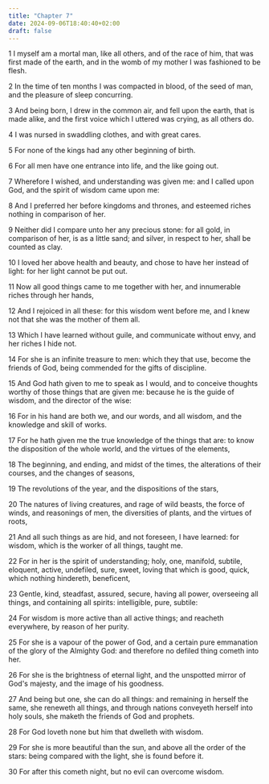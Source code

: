 ```yaml
---
title: "Chapter 7"
date: 2024-09-06T18:40:40+02:00
draft: false
---
```




1 I myself am a mortal man, like all others, and of the race of him, that was first made of the earth, and in the womb of my mother I was fashioned to be flesh.

2 In the time of ten months I was compacted in blood, of the seed of man, and the pleasure of sleep concurring.

3 And being born, I drew in the common air, and fell upon the earth, that is made alike, and the first voice which I uttered was crying, as all others do.

4 I was nursed in swaddling clothes, and with great cares.

5 For none of the kings had any other beginning of birth.

6 For all men have one entrance into life, and the like going out.

7 Wherefore I wished, and understanding was given me: and I called upon God, and the spirit of wisdom came upon me:

8 And I preferred her before kingdoms and thrones, and esteemed riches nothing in comparison of her.

9 Neither did I compare unto her any precious stone: for all gold, in comparison of her, is as a little sand; and silver, in respect to her, shall be counted as clay.

10 I loved her above health and beauty, and chose to have her instead of light: for her light cannot be put out.

11 Now all good things came to me together with her, and innumerable riches through her hands,

12 And I rejoiced in all these: for this wisdom went before me, and I knew not that she was the mother of them all.

13 Which I have learned without guile, and communicate without envy, and her riches I hide not.

14 For she is an infinite treasure to men: which they that use, become the friends of God, being commended for the gifts of discipline.

15 And God hath given to me to speak as I would, and to conceive thoughts worthy of those things that are given me: because he is the guide of wisdom, and the director of the wise:

16 For in his hand are both we, and our words, and all wisdom, and the knowledge and skill of works.

17 For he hath given me the true knowledge of the things that are: to know the disposition of the whole world, and the virtues of the elements,

18 The beginning, and ending, and midst of the times, the alterations of their courses, and the changes of seasons,

19 The revolutions of the year, and the dispositions of the stars,

20 The natures of living creatures, and rage of wild beasts, the force of winds, and reasonings of men, the diversities of plants, and the virtues of roots,

21 And all such things as are hid, and not foreseen, I have learned: for wisdom, which is the worker of all things, taught me.

22 For in her is the spirit of understanding; holy, one, manifold, subtile, eloquent, active, undefiled, sure, sweet, loving that which is good, quick, which nothing hindereth, beneficent,

23 Gentle, kind, steadfast, assured, secure, having all power, overseeing all things, and containing all spirits: intelligible, pure, subtile:

24 For wisdom is more active than all active things; and reacheth everywhere, by reason of her purity.

25 For she is a vapour of the power of God, and a certain pure emmanation of the glory of the Almighty God: and therefore no defiled thing cometh into her.

26 For she is the brightness of eternal light, and the unspotted mirror of God's majesty, and the image of his goodness.

27 And being but one, she can do all things: and remaining in herself the same, she reneweth all things, and through nations conveyeth herself into holy souls, she maketh the friends of God and prophets.

28 For God loveth none but him that dwelleth with wisdom.

29 For she is more beautiful than the sun, and above all the order of the stars: being compared with the light, she is found before it.

30 For after this cometh night, but no evil can overcome wisdom.

